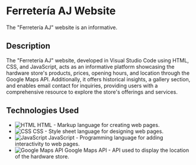 # Ferretería AJ Website

The "Ferretería AJ" website is an informative.

## Description

The "Ferretería AJ" website, developed in Visual Studio Code using HTML, CSS, and JavaScript, acts as an informative platform showcasing the hardware store's products, prices, opening hours, and location through the Google Maps API. Additionally, it offers historical insights, a gallery section, and enables email contact for inquiries, providing users with a comprehensive resource to explore the store's offerings and services.

## Technologies Used

- ![HTML](https://img.shields.io/badge/-HTML-E34F26?style=flat-square&logo=html5&logoColor=white) HTML - Markup language for creating web pages.
- ![CSS](https://img.shields.io/badge/-CSS-1572B6?style=flat-square&logo=css3&logoColor=white) CSS - Style sheet language for designing web pages.
- ![JavaScript](https://img.shields.io/badge/-JavaScript-F7DF1E?style=flat-square&logo=javascript&logoColor=black) JavaScript - Programming language for adding interactivity to web pages.
- ![Google Maps API](https://img.shields.io/badge/-Google%20Maps%20API-4285F4?style=flat-square&logo=google-maps&logoColor=white) Google Maps API - API used to display the location of the hardware store.
